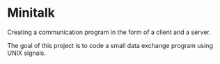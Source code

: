 # Minitalk
Creating a communication program in the form of a client and a server.

The goal of this project is to code a small data exchange program using UNIX signals.
